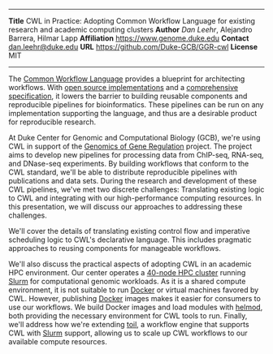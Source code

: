 --------------   -------------------------------------------
**Title**        CWL in Practice: Adopting Common Workflow Language for
                 existing research and academic computing clusters
**Author**       _Dan Leehr_, Alejandro Barrera, Hilmar Lapp
**Affiliation**  https://www.genome.duke.edu
**Contact**      dan.leehr@duke.edu
**URL**          https://github.com/Duke-GCB/GGR-cwl
**License**      MIT
--------------   -------------------------------------------

The [Common Workflow Language][1] provides a blueprint for architecting workflows. With [open source implementations][2] and a [comprehensive specification][3], it lowers the barrier to building reusable components and reproducible pipelines for bioinformatics. These pipelines can be run on any implementation supporting the language, and thus are a desirable product for reproducible research.

At Duke Center for Genomic and Computational Biology (GCB), we're using CWL in support of  the [Genomics of Gene Regulation][4] project. The project aims to develop new pipelines for processing data from ChIP-seq, RNA-seq, and DNase-seq experiments. By building workflows that conform to the CWL standard, we'll be able to distribute reproducible pipelines with publications and data sets. During the research and development of these CWL pipelines, we've met two discrete challenges: Translating existing logic to CWL and integrating with our high-performance computing resources. In this presentation, we will discuss our approaches to addressing these challenges.

We'll cover the details of translating existing control flow and imperative scheduling logic to CWL's declarative language. This includes pragmatic approaches to reusing components for manageable workflows.

We'll also discuss the practical aspects of adopting CWL in an academic HPC environment. Our center operates a [40-node HPC cluster](https://www.genome.duke.edu/cores-and-services/computational-solutions/compute-environments-genomics) running [Slurm][6] for computational genomic workloads. As it is a shared compute environment, it is not suitable to run [Docker][5] or virtual machines favored by CWL. However, publishing [Docker][5] images makes it easier for consumers to use our workflows. We build Docker images and load modules with [helmod][7], both providing the necessary environment for CWL tools to run. Finally, we'll address how we're extending [toil][7], a workflow engine that supports CWL with [Slurm][6] support, allowing us to scale up CWL workflows to our available compute resources.

[1]: http://www.commonwl.org
[2]: http://www.commonwl.org/#Implementations
[3]: http://www.commonwl.org/draft-3/
[4]: http://reddylab.org/projects/#yui_3_17_2_1_1459518975766_247
[5]: http://docker.com
[6]: http://slurm.schedmd.com
[7]: http://toil.readthedocs.org/en/releases-3.1.x/essentials.html
